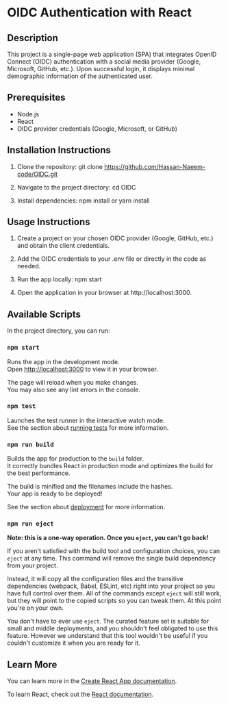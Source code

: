 # OIDC Authentication with React

## Description
This project is a single-page web application (SPA) that integrates OpenID Connect (OIDC) authentication with a social media provider (Google, Microsoft, GitHub, etc.). Upon successful login, it displays minimal demographic information of the authenticated user.

## Prerequisites
- Node.js
- React
- OIDC provider credentials (Google, Microsoft, or GitHub)

## Installation Instructions
1. Clone the repository:
   git clone https://github.com/Hassan-Naeem-code/OIDC.git

2. Navigate to the project directory:
   cd OIDC

3. Install dependencies:
   npm install or yarn install   

## Usage Instructions

1. Create a project on your chosen OIDC provider (Google, GitHub, etc.) and obtain the client credentials.

2. Add the OIDC credentials to your .env file or directly in the code as needed.

3. Run the app locally:
   npm start

4. Open the application in your browser at http://localhost:3000.

## Available Scripts

In the project directory, you can run:

### `npm start`

Runs the app in the development mode.\
Open [http://localhost:3000](http://localhost:3000) to view it in your browser.

The page will reload when you make changes.\
You may also see any lint errors in the console.

### `npm test`

Launches the test runner in the interactive watch mode.\
See the section about [running tests](https://facebook.github.io/create-react-app/docs/running-tests) for more information.

### `npm run build`

Builds the app for production to the `build` folder.\
It correctly bundles React in production mode and optimizes the build for the best performance.

The build is minified and the filenames include the hashes.\
Your app is ready to be deployed!

See the section about [deployment](https://facebook.github.io/create-react-app/docs/deployment) for more information.

### `npm run eject`

**Note: this is a one-way operation. Once you `eject`, you can't go back!**

If you aren't satisfied with the build tool and configuration choices, you can `eject` at any time. This command will remove the single build dependency from your project.

Instead, it will copy all the configuration files and the transitive dependencies (webpack, Babel, ESLint, etc) right into your project so you have full control over them. All of the commands except `eject` will still work, but they will point to the copied scripts so you can tweak them. At this point you're on your own.

You don't have to ever use `eject`. The curated feature set is suitable for small and middle deployments, and you shouldn't feel obligated to use this feature. However we understand that this tool wouldn't be useful if you couldn't customize it when you are ready for it.

## Learn More

You can learn more in the [Create React App documentation](https://facebook.github.io/create-react-app/docs/getting-started).

To learn React, check out the [React documentation](https://reactjs.org/).






